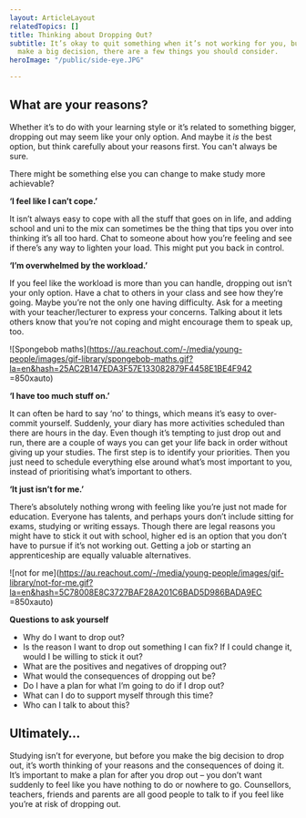 ```yaml
---
layout: ArticleLayout
relatedTopics: []
title: Thinking about Dropping Out?
subtitle: It’s okay to quit something when it’s not working for you, but before you
  make a big decision, there are a few things you should consider.
heroImage: "/public/side-eye.JPG"

---
```

## What are your reasons?

Whether it’s to do with your learning style or it’s related to something bigger, dropping out may seem like your only option. And maybe it _is_ the best option, but think carefully about your reasons first. You can't always be sure.

There might be something else you can change to make study more achievable?

**‘I feel like I can’t cope.’**

It isn’t always easy to cope with all the stuff that goes on in life, and adding school and uni to the mix can sometimes be the thing that tips you over into thinking it’s all too hard. Chat to someone about how you’re feeling and see if there’s any way to lighten your load. This might put you back in control.

**‘I’m overwhelmed by the workload.’**

If you feel like the workload is more than you can handle, dropping out isn’t your only option. Have a chat to others in your class and see how they’re going. Maybe you’re not the only one having difficulty. Ask for a meeting with your teacher/lecturer to express your concerns. Talking about it lets others know that you’re not coping and might encourage them to speak up, too.

!\[Spongebob maths\](https://au.reachout.com/-/media/young-people/images/gif-library/spongebob-maths.gif?la=en&hash=25AC2B147EDA3F57E133082879F4458E1BE4F942 =850xauto)

**‘I have too much stuff on.’**

It can often be hard to say ‘no’ to things, which means it’s easy to over-commit yourself. Suddenly, your diary has more activities scheduled than there are hours in the day. Even though it’s tempting to just drop out and run, there are a couple of ways you can get your life back in order without giving up your studies. The first step is to identify your priorities. Then you just need to schedule everything else around what’s most important to you, instead of prioritising what’s important to others.

**‘It just isn’t for me.’**

There’s absolutely nothing wrong with feeling like you’re just not made for education. Everyone has talents, and perhaps yours don’t include sitting for exams, studying or writing essays. Though there are legal reasons you might have to stick it out with school, higher ed is an option that you don’t have to pursue if it’s not working out. Getting a job or starting an apprenticeship are equally valuable alternatives.

!\[not for me\](https://au.reachout.com/-/media/young-people/images/gif-library/not-for-me.gif?la=en&hash=5C78008E8C3727BAF28A201C6BAD5D986BADA9EC =850xauto)

**Questions to ask yourself**

* Why do I want to drop out?
* Is the reason I want to drop out something I can fix? If I could change it, would I be willing to stick it out?
* What are the positives and negatives of dropping out?
* What would the consequences of dropping out be?
* Do I have a plan for what I’m going to do if I drop out?
* What can I do to support myself through this time?
* Who can I talk to about this?

## Ultimately…

Studying isn’t for everyone, but before you make the big decision to drop out, it’s worth thinking of your reasons and the consequences of doing it. It’s important to make a plan for after you drop out – you don’t want suddenly to feel like you have nothing to do or nowhere to go. Counsellors, teachers, friends and parents are all good people to talk to if you feel like you’re at risk of dropping out.